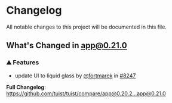 # Changelog

All notable changes to this project will be documented in this file.
## What's Changed in app@0.21.0<!-- RELEASE NOTES START -->

### ⛰️  Features

* update UI to liquid glass by [@fortmarek](https://github.com/fortmarek) in [#8247](https://github.com/tuist/tuist/pull/8247)

**Full Changelog**: https://github.com/tuist/tuist/compare/app@0.20.2...app@0.21.0

<!-- generated by git-cliff -->
